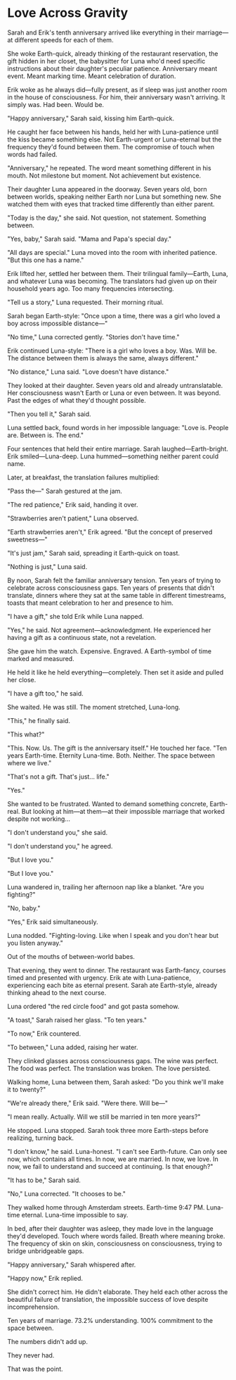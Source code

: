 # Love Across Gravity

Sarah and Erik's tenth anniversary arrived like everything in their marriage—at different speeds for each of them.

She woke Earth-quick, already thinking of the restaurant reservation, the gift hidden in her closet, the babysitter for Luna who'd need specific instructions about their daughter's peculiar patience. Anniversary meant event. Meant marking time. Meant celebration of duration.

Erik woke as he always did—fully present, as if sleep was just another room in the house of consciousness. For him, their anniversary wasn't arriving. It simply was. Had been. Would be.

"Happy anniversary," Sarah said, kissing him Earth-quick.

He caught her face between his hands, held her with Luna-patience until the kiss became something else. Not Earth-urgent or Luna-eternal but the frequency they'd found between them. The compromise of touch when words had failed.

"Anniversary," he repeated. The word meant something different in his mouth. Not milestone but moment. Not achievement but existence.

Their daughter Luna appeared in the doorway. Seven years old, born between worlds, speaking neither Earth nor Luna but something new. She watched them with eyes that tracked time differently than either parent.

"Today is the day," she said. Not question, not statement. Something between.

"Yes, baby," Sarah said. "Mama and Papa's special day."

"All days are special." Luna moved into the room with inherited patience. "But this one has a name."

Erik lifted her, settled her between them. Their trilingual family—Earth, Luna, and whatever Luna was becoming. The translators had given up on their household years ago. Too many frequencies intersecting.

"Tell us a story," Luna requested. Their morning ritual.

Sarah began Earth-style: "Once upon a time, there was a girl who loved a boy across impossible distance—"

"No time," Luna corrected gently. "Stories don't have time."

Erik continued Luna-style: "There is a girl who loves a boy. Was. Will be. The distance between them is always the same, always different."

"No distance," Luna said. "Love doesn't have distance."

They looked at their daughter. Seven years old and already untranslatable. Her consciousness wasn't Earth or Luna or even between. It was beyond. Past the edges of what they'd thought possible.

"Then you tell it," Sarah said.

Luna settled back, found words in her impossible language: "Love is. People are. Between is. The end."

Four sentences that held their entire marriage. Sarah laughed—Earth-bright. Erik smiled—Luna-deep. Luna hummed—something neither parent could name.

Later, at breakfast, the translation failures multiplied:

"Pass the—" Sarah gestured at the jam.

"The red patience," Erik said, handing it over.

"Strawberries aren't patient," Luna observed.

"Earth strawberries aren't," Erik agreed. "But the concept of preserved sweetness—"

"It's just jam," Sarah said, spreading it Earth-quick on toast.

"Nothing is just," Luna said.

By noon, Sarah felt the familiar anniversary tension. Ten years of trying to celebrate across consciousness gaps. Ten years of presents that didn't translate, dinners where they sat at the same table in different timestreams, toasts that meant celebration to her and presence to him.

"I have a gift," she told Erik while Luna napped.

"Yes," he said. Not agreement—acknowledgment. He experienced her having a gift as a continuous state, not a revelation.

She gave him the watch. Expensive. Engraved. A Earth-symbol of time marked and measured.

He held it like he held everything—completely. Then set it aside and pulled her close.

"I have a gift too," he said.

She waited. He was still. The moment stretched, Luna-long.

"This," he finally said.

"This what?"

"This. Now. Us. The gift is the anniversary itself." He touched her face. "Ten years Earth-time. Eternity Luna-time. Both. Neither. The space between where we live."

"That's not a gift. That's just... life."

"Yes."

She wanted to be frustrated. Wanted to demand something concrete, Earth-real. But looking at him—at them—at their impossible marriage that worked despite not working...

"I don't understand you," she said.

"I don't understand you," he agreed.

"But I love you."

"But I love you."

Luna wandered in, trailing her afternoon nap like a blanket. "Are you fighting?"

"No, baby."

"Yes," Erik said simultaneously.

Luna nodded. "Fighting-loving. Like when I speak and you don't hear but you listen anyway."

Out of the mouths of between-world babes.

That evening, they went to dinner. The restaurant was Earth-fancy, courses timed and presented with urgency. Erik ate with Luna-patience, experiencing each bite as eternal present. Sarah ate Earth-style, already thinking ahead to the next course.

Luna ordered "the red circle food" and got pasta somehow.

"A toast," Sarah raised her glass. "To ten years."

"To now," Erik countered.

"To between," Luna added, raising her water.

They clinked glasses across consciousness gaps. The wine was perfect. The food was perfect. The translation was broken. The love persisted.

Walking home, Luna between them, Sarah asked: "Do you think we'll make it to twenty?"

"We're already there," Erik said. "Were there. Will be—"

"I mean really. Actually. Will we still be married in ten more years?"

He stopped. Luna stopped. Sarah took three more Earth-steps before realizing, turning back.

"I don't know," he said. Luna-honest. "I can't see Earth-future. Can only see now, which contains all times. In now, we are married. In now, we love. In now, we fail to understand and succeed at continuing. Is that enough?"

"It has to be," Sarah said.

"No," Luna corrected. "It chooses to be."

They walked home through Amsterdam streets. Earth-time 9:47 PM. Luna-time eternal. Luna-time impossible to say.

In bed, after their daughter was asleep, they made love in the language they'd developed. Touch where words failed. Breath where meaning broke. The frequency of skin on skin, consciousness on consciousness, trying to bridge unbridgeable gaps.

"Happy anniversary," Sarah whispered after.

"Happy now," Erik replied.

She didn't correct him. He didn't elaborate. They held each other across the beautiful failure of translation, the impossible success of love despite incomprehension.

Ten years of marriage. 73.2% understanding. 100% commitment to the space between.

The numbers didn't add up.

They never had.

That was the point.